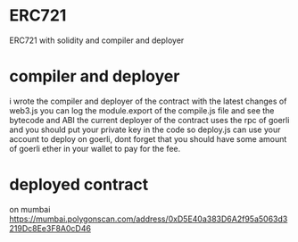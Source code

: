 # ERC721
ERC721 with solidity and compiler and deployer
# compiler and deployer
i wrote the compiler and deployer of the contract with the latest changes of web3.js
you can log the module.export of the compile.js file and see the bytecode and ABI
the current deployer of the contract uses the rpc of goerli and you should put your private key in the code so deploy.js can use your account to deploy on goerli, dont forget that you should have some amount of goerli ether in your wallet to pay for the fee.
# deployed contract
on mumbai https://mumbai.polygonscan.com/address/0xD5E40a383D6A2f95a5063d3219Dc8Ee3F8A0cD46
